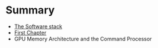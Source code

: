 # Summary

* [The Software stack](README.md)
* [First Chapter](chapter1.md)
* GPU Memory Architecture and the Command Processor

